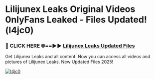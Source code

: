 # Lilijunex Leaks Original Videos 0nlyFans Leaked - Files Updated! (l4jc0)

<h3>🔴 CLICK HERE 🌐==►► <a href="https://tinyurl.com/2jnfzry5" rel="nofollow">Lilijunex Leaks Updated Files</a></h3>

Get Lilijunex Leaks and all content. Now you can access all videos and pictures of Lilijunex Leaks. New Updated Files 2025!

[![l4jc0](https://i.imgur.com/GyGTBgg.gif)](https://tinyurl.com/2jnfzry5)
